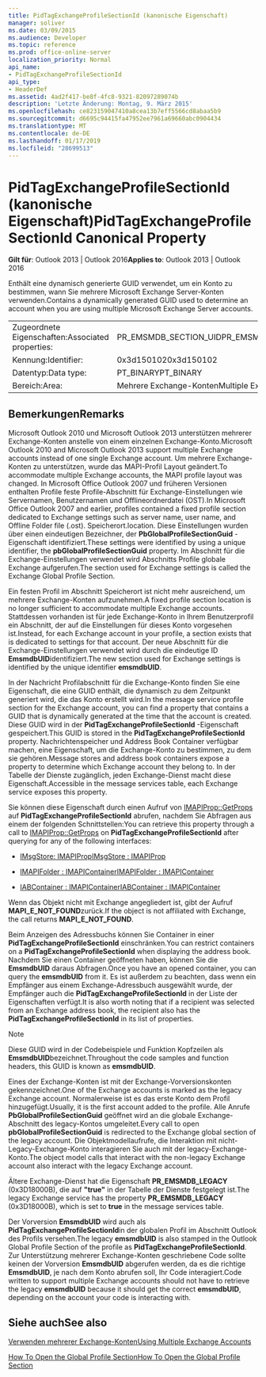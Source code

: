 ```yaml
---
title: PidTagExchangeProfileSectionId (kanonische Eigenschaft)
manager: soliver
ms.date: 03/09/2015
ms.audience: Developer
ms.topic: reference
ms.prod: office-online-server
localization_priority: Normal
api_name:
- PidTagExchangeProfileSectionId
api_type:
- HeaderDef
ms.assetid: 4ad2f417-be8f-4fc8-9321-82097289074b
description: 'Letzte Änderung: Montag, 9. März 2015'
ms.openlocfilehash: ce823159047410a8cea13b7eff5566cd8abaa5b9
ms.sourcegitcommit: d6695c94415fa47952ee7961a69660abc0904434
ms.translationtype: MT
ms.contentlocale: de-DE
ms.lasthandoff: 01/17/2019
ms.locfileid: "28699513"
---
```

# <a name="pidtagexchangeprofilesectionid-canonical-property"></a><span data-ttu-id="00d54-103">PidTagExchangeProfileSectionId (kanonische Eigenschaft)</span><span class="sxs-lookup"><span data-stu-id="00d54-103">PidTagExchangeProfileSectionId Canonical Property</span></span>

  
  
<span data-ttu-id="00d54-104">**Gilt für**: Outlook 2013 | Outlook 2016</span><span class="sxs-lookup"><span data-stu-id="00d54-104">**Applies to**: Outlook 2013 | Outlook 2016</span></span> 
  
<span data-ttu-id="00d54-105">Enthält eine dynamisch generierte GUID verwendet, um ein Konto zu bestimmen, wann Sie mehrere Microsoft Exchange Server-Konten verwenden.</span><span class="sxs-lookup"><span data-stu-id="00d54-105">Contains a dynamically generated GUID used to determine an account when you are using multiple Microsoft Exchange Server accounts.</span></span>
  
|||
|:-----|:-----|
|<span data-ttu-id="00d54-106">Zugeordnete Eigenschaften:</span><span class="sxs-lookup"><span data-stu-id="00d54-106">Associated properties:</span></span>  <br/> |<span data-ttu-id="00d54-107">PR_EMSMDB_SECTION_UID</span><span class="sxs-lookup"><span data-stu-id="00d54-107">PR_EMSMDB_SECTION_UID</span></span>  <br/> |
|<span data-ttu-id="00d54-108">Kennung:</span><span class="sxs-lookup"><span data-stu-id="00d54-108">Identifier:</span></span>  <br/> |<span data-ttu-id="00d54-109">0x3d150102</span><span class="sxs-lookup"><span data-stu-id="00d54-109">0x3d150102</span></span>  <br/> |
|<span data-ttu-id="00d54-110">Datentyp:</span><span class="sxs-lookup"><span data-stu-id="00d54-110">Data type:</span></span>  <br/> |<span data-ttu-id="00d54-111">PT_BINARY</span><span class="sxs-lookup"><span data-stu-id="00d54-111">PT_BINARY</span></span>  <br/> |
|<span data-ttu-id="00d54-112">Bereich:</span><span class="sxs-lookup"><span data-stu-id="00d54-112">Area:</span></span>  <br/> |<span data-ttu-id="00d54-113">Mehrere Exchange-Konten</span><span class="sxs-lookup"><span data-stu-id="00d54-113">Multiple Exchange Accounts</span></span>  <br/> |
   
## <a name="remarks"></a><span data-ttu-id="00d54-114">Bemerkungen</span><span class="sxs-lookup"><span data-stu-id="00d54-114">Remarks</span></span>

<span data-ttu-id="00d54-115">Microsoft Outlook 2010 und Microsoft Outlook 2013 unterstützen mehrerer Exchange-Konten anstelle von einem einzelnen Exchange-Konto.</span><span class="sxs-lookup"><span data-stu-id="00d54-115">Microsoft Outlook 2010 and Microsoft Outlook 2013 support multiple Exchange accounts instead of one single Exchange account.</span></span> <span data-ttu-id="00d54-116">Um mehrere Exchange-Konten zu unterstützen, wurde das MAPI-Profil Layout geändert.</span><span class="sxs-lookup"><span data-stu-id="00d54-116">To accommodate multiple Exchange accounts, the MAPI profile layout was changed.</span></span> <span data-ttu-id="00d54-117">In Microsoft Office Outlook 2007 und früheren Versionen enthalten Profile feste Profile-Abschnitt für Exchange-Einstellungen wie Servernamen, Benutzernamen und Offlineordnerdatei (OST).</span><span class="sxs-lookup"><span data-stu-id="00d54-117">In Microsoft Office Outlook 2007 and earlier, profiles contained a fixed profile section dedicated to Exchange settings such as server name, user name, and Offline Folder file (.ost).</span></span> <span data-ttu-id="00d54-118">Speicherort.</span><span class="sxs-lookup"><span data-stu-id="00d54-118">location.</span></span> <span data-ttu-id="00d54-119">Diese Einstellungen wurden über einen eindeutigen Bezeichner, der **PbGlobalProfileSectionGuid** -Eigenschaft identifiziert.</span><span class="sxs-lookup"><span data-stu-id="00d54-119">These settings were identified by using a unique identifier, the **pbGlobalProfileSectionGuid** property.</span></span> <span data-ttu-id="00d54-120">Im Abschnitt für die Exchange-Einstellungen verwendet wird Abschnitts Profile globale Exchange aufgerufen.</span><span class="sxs-lookup"><span data-stu-id="00d54-120">The section used for Exchange settings is called the Exchange Global Profile Section.</span></span> 
  
<span data-ttu-id="00d54-121">Ein festen Profil im Abschnitt Speicherort ist nicht mehr ausreichend, um mehrere Exchange-Konten aufzunehmen.</span><span class="sxs-lookup"><span data-stu-id="00d54-121">A fixed profile section location is no longer sufficient to accommodate multiple Exchange accounts.</span></span> <span data-ttu-id="00d54-122">Stattdessen vorhanden ist für jede Exchange-Konto in Ihrem Benutzerprofil ein Abschnitt, der auf die Einstellungen für dieses Konto vorgesehen ist.</span><span class="sxs-lookup"><span data-stu-id="00d54-122">Instead, for each Exchange account in your profile, a section exists that is dedicated to settings for that account.</span></span> <span data-ttu-id="00d54-123">Der neue Abschnitt für die Exchange-Einstellungen verwendet wird durch die eindeutige ID **EmsmdbUID**identifiziert.</span><span class="sxs-lookup"><span data-stu-id="00d54-123">The new section used for Exchange settings is identified by the unique identifier **emsmdbUID**.</span></span>
  
<span data-ttu-id="00d54-124">In der Nachricht Profilabschnitt für die Exchange-Konto finden Sie eine Eigenschaft, die eine GUID enthält, die dynamisch zu dem Zeitpunkt generiert wird, die das Konto erstellt wird.</span><span class="sxs-lookup"><span data-stu-id="00d54-124">In the message service profile section for the Exchange account, you can find a property that contains a GUID that is dynamically generated at the time that the account is created.</span></span> <span data-ttu-id="00d54-125">Diese GUID wird in der **PidTagExchangeProfileSectionId** -Eigenschaft gespeichert.</span><span class="sxs-lookup"><span data-stu-id="00d54-125">This GUID is stored in the **PidTagExchangeProfileSectionId** property.</span></span> <span data-ttu-id="00d54-126">Nachrichtenspeicher und Address Book Container verfügbar machen, eine Eigenschaft, um die Exchange-Konto zu bestimmen, zu dem sie gehören.</span><span class="sxs-lookup"><span data-stu-id="00d54-126">Message stores and address book containers expose a property to determine which Exchange account they belong to.</span></span> <span data-ttu-id="00d54-127">In der Tabelle der Dienste zugänglich, jeden Exchange-Dienst macht diese Eigenschaft.</span><span class="sxs-lookup"><span data-stu-id="00d54-127">Accessible in the message services table, each Exchange service exposes this property.</span></span> 
  
<span data-ttu-id="00d54-128">Sie können diese Eigenschaft durch einen Aufruf von [IMAPIProp::GetProps](imapiprop-getprops.md) auf **PidTagExchangeProfileSectionId** abrufen, nachdem Sie Abfragen aus einem der folgenden Schnittstellen:</span><span class="sxs-lookup"><span data-stu-id="00d54-128">You can retrieve this property through a call to [IMAPIProp::GetProps](imapiprop-getprops.md) on **PidTagExchangeProfileSectionId** after querying for any of the following interfaces:</span></span> 
  
- [<span data-ttu-id="00d54-129">IMsgStore: IMAPIProp</span><span class="sxs-lookup"><span data-stu-id="00d54-129">IMsgStore : IMAPIProp</span></span>](imsgstoreimapiprop.md)
    
- [<span data-ttu-id="00d54-130">IMAPIFolder : IMAPIContainer</span><span class="sxs-lookup"><span data-stu-id="00d54-130">IMAPIFolder : IMAPIContainer</span></span>](imapifolderimapicontainer.md)
    
- [<span data-ttu-id="00d54-131">IABContainer : IMAPIContainer</span><span class="sxs-lookup"><span data-stu-id="00d54-131">IABContainer : IMAPIContainer</span></span>](iabcontainerimapicontainer.md)
    
<span data-ttu-id="00d54-132">Wenn das Objekt nicht mit Exchange angegliedert ist, gibt der Aufruf **MAPI_E_NOT_FOUND**zurück.</span><span class="sxs-lookup"><span data-stu-id="00d54-132">If the object is not affiliated with Exchange, the call returns **MAPI_E_NOT_FOUND**.</span></span>
  
<span data-ttu-id="00d54-133">Beim Anzeigen des Adressbuchs können Sie Container in einer **PidTagExchangeProfileSectionId** einschränken.</span><span class="sxs-lookup"><span data-stu-id="00d54-133">You can restrict containers on a **PidTagExchangeProfileSectionId** when displaying the address book.</span></span> <span data-ttu-id="00d54-134">Nachdem Sie einen Container geöffneten haben, können Sie die **EmsmdbUID** daraus Abfragen.</span><span class="sxs-lookup"><span data-stu-id="00d54-134">Once you have an opened container, you can query the **emsmdbUID** from it.</span></span> <span data-ttu-id="00d54-135">Es ist außerdem zu beachten, dass wenn ein Empfänger aus einem Exchange-Adressbuch ausgewählt wurde, der Empfänger auch die **PidTagExchangeProfileSectionId** in der Liste der Eigenschaften verfügt.</span><span class="sxs-lookup"><span data-stu-id="00d54-135">It is also worth noting that if a recipient was selected from an Exchange address book, the recipient also has the **PidTagExchangeProfileSectionId** in its list of properties.</span></span> 
  
> [!NOTE]
> <span data-ttu-id="00d54-136">Diese GUID wird in der Codebeispiele und Funktion Kopfzeilen als **EmsmdbUID**bezeichnet.</span><span class="sxs-lookup"><span data-stu-id="00d54-136">Throughout the code samples and function headers, this GUID is known as **emsmdbUID**.</span></span> 
  
<span data-ttu-id="00d54-137">Eines der Exchange-Konten ist mit der Exchange-Vorversionskonten gekennzeichnet.</span><span class="sxs-lookup"><span data-stu-id="00d54-137">One of the Exchange accounts is marked as the legacy Exchange account.</span></span> <span data-ttu-id="00d54-138">Normalerweise ist es das erste Konto dem Profil hinzugefügt.</span><span class="sxs-lookup"><span data-stu-id="00d54-138">Usually, it is the first account added to the profile.</span></span> <span data-ttu-id="00d54-139">Alle Anrufe **PbGlobalProfileSectionGuid** geöffnet wird an die globale Exchange-Abschnitt des legacy-Kontos umgeleitet.</span><span class="sxs-lookup"><span data-stu-id="00d54-139">Every call to open **pbGlobalProfileSectionGuid** is redirected to the Exchange global section of the legacy account.</span></span> <span data-ttu-id="00d54-140">Die Objektmodellaufrufe, die Interaktion mit nicht-Legacy-Exchange-Konto interagieren Sie auch mit der legacy-Exchange-Konto.</span><span class="sxs-lookup"><span data-stu-id="00d54-140">The object model calls that interact with the non-legacy Exchange account also interact with the legacy Exchange account.</span></span> 
  
<span data-ttu-id="00d54-141">Ältere Exchange-Dienst hat die Eigenschaft **PR_EMSMDB_LEGACY** (0x3D18000B), die auf **"true"** in der Tabelle der Dienste festgelegt ist.</span><span class="sxs-lookup"><span data-stu-id="00d54-141">The legacy Exchange service has the property **PR_EMSMDB_LEGACY** (0x3D18000B), which is set to **true** in the message services table.</span></span> 
  
<span data-ttu-id="00d54-142">Der Vorversion **EmsmdbUID** wird auch als **PidTagExchangeProfileSectionId**in der globalen Profil im Abschnitt Outlook des Profils versehen.</span><span class="sxs-lookup"><span data-stu-id="00d54-142">The legacy **emsmdbUID** is also stamped in the Outlook Global Profile Section of the profile as **PidTagExchangeProfileSectionId**.</span></span> <span data-ttu-id="00d54-143">Zur Unterstützung mehrerer Exchange-Konten geschriebene Code sollte keinen der Vorversion **EmsmdbUID** abgerufen werden, da es die richtige **EmsmdbUID**, je nach dem Konto abrufen soll, Ihr Code interagiert.</span><span class="sxs-lookup"><span data-stu-id="00d54-143">Code written to support multiple Exchange accounts should not have to retrieve the legacy **emsmdbUID** because it should get the correct **emsmdbUID**, depending on the account your code is interacting with.</span></span>
  
## <a name="see-also"></a><span data-ttu-id="00d54-144">Siehe auch</span><span class="sxs-lookup"><span data-stu-id="00d54-144">See also</span></span>



[<span data-ttu-id="00d54-145">Verwenden mehrerer Exchange-Konten</span><span class="sxs-lookup"><span data-stu-id="00d54-145">Using Multiple Exchange Accounts</span></span>](using-multiple-exchange-accounts.md)


[<span data-ttu-id="00d54-146">How To Open the Global Profile Section</span><span class="sxs-lookup"><span data-stu-id="00d54-146">How To Open the Global Profile Section</span></span>](https://support.microsoft.com/kb/188482)

